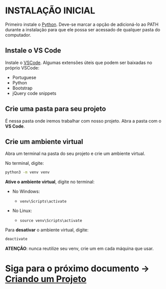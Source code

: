# INSTALAÇÃO INICIAL
Primeiro instale o [Python](https://www.python.org/downloads/). Deve-se marcar a opção de adicioná-lo ao PATH durante a instalação para que ele possa ser acessado de qualquer pasta do computador.

## Instale o VS Code
Instale o [VSCode](https://code.visualstudio.com/download). Algumas extensões úteis que podem ser baixadas no próprio VSCode:
- Portuguese
- Python
- Bootstrap
- jQuery code snippets

## Crie uma pasta para seu projeto
É nessa pasta onde iremos trabalhar com nosso projeto. Abra a pasta com o **VS Code**.
## Crie um ambiente virtual
Abra um terminal na pasta do seu projeto e crie um ambiente virtual.

No terminal, digite:
``` bash
python3 -m venv venv 
```

**Ative o ambiente virtual**, digite no terminal:

- No Windows:
    - ` venv\Scripts\activate `

- No Linux:
    - ` source venv\Scripts\activate `


Para **desativar** o ambiente virtual, digite:
``` bash
deactivate
```
**ATENÇÃO**: nunca reutilize seu venv, crie um em cada máquina que usar.

# Siga para o próximo documento -> [**Criando um Projeto**](https://github.com/nokixty/criando-projeto-django/blob/main/criando-um-projeto.md)
